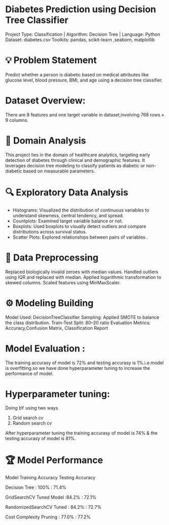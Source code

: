 
# Diabetes Prediction using Decision Tree Classifier
Project Type: Classification | Algorithm: Decision Tree | 
Language: Python Dataset: diabetes.csv 
Toolkits: pandas, scikit-learn ,seaborn, matplotlib
# 💡 Problem Statement
Predict whether a person is diabetic based on medical attributes like glucose level, blood pressure, BMI, and age using a decision tree classifier.
# Dataset Overview:

 There are 8 features and one target variable in dataset,involving 768 rows × 9 columns. 

# 🧠 Domain Analysis 
This project lies in the domain of healthcare analytics, targeting early detection of diabetes through clinical and demographic features. It leverages decision tree modeling to classify patients as diabetic or non-diabetic based on measurable parameters.

# 🔍 Exploratory Data Analysis
- Histograms:
Visualized the distribution of continuous variables to understand skewness, central tendency, and spread.
- Countplots:
Examined target variable balance or not.
- Boxplots:
Used boxplots to visually detect outliers and compare distributions across survival status.
- Scatter Plots:
Explored relationships between pairs of variables .

# 🧼 Data Preprocessing
Replaced biologically invalid zeroes with median values.
Handled outliers using IQR and replaced with median.
Applied logarithmic transformation to skewed columns.
Scaled features using MinMaxScaler.

# ⚙️ Modeling Building
Model Used: DecisionTreeClassifier
Sampling: Applied SMOTE to balance the class distribution.
Train-Test Split: 80–20 ratio
Evaluation Metrics: Accuracy,Confusion Matrix, Classification Report
# Model Evaluation :
  The training accurasy of model is 72% and testing accurasy is 1%.i.e.model is overfitting.so we have done hyperparameter tuning to increase the performance of model.

# Hyperparameter tuning:
Doing bY using two ways
1) Grid search cv
2) Random search cv

After hyperparameter tuning the training accurasy of model is 74% & the testing accurasy of model is 81%.


# 🏆 Model Performance

Model	Training Accuracy	Testing Accuracy

Decision Tree : 	100%    :	71.4%

GridSearchCV Tuned Model :84.2%  :	72.1%

RandomizedSearchCV Tuned : 84.2% : 72.7%

Cost Complexity Pruning	: 77.0%	: 77.2%


